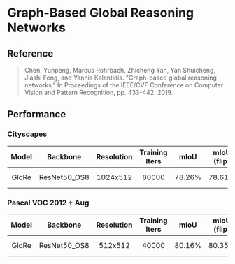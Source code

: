 # Graph-Based Global Reasoning Networks

## Reference

> Chen, Yunpeng, Marcus Rohrbach, Zhicheng Yan, Yan Shuicheng, Jiashi Feng, and Yannis Kalantidis. "Graph-based global reasoning networks." In Proceedings of the IEEE/CVF Conference on Computer Vision and Pattern Recognition, pp. 433-442. 2019.


## Performance

### Cityscapes

| Model | Backbone | Resolution | Training Iters | mIoU | mIoU (flip) | mIoU (ms+flip) | Links |
|:-:|:-:|:-:|:-:|:-:|:-:|:-:|:-:|
|GloRe|ResNet50_OS8|1024x512|80000|78.26%|78.61%|79.12%|[model](https://bj.bcebos.com/paddleseg/dygraph/cityscapes/glore_resnet50_os8_cityscapes_1024x512_80k/model.pdparams) \| [log](https://bj.bcebos.com/paddleseg/dygraph/cityscapes/glore_resnet50_os8_cityscapes_1024x512_80k/train.log) |


### Pascal VOC 2012 + Aug

| Model | Backbone | Resolution | Training Iters | mIoU | mIoU (flip) | mIoU (ms+flip) | Links |
|:-:|:-:|:-:|:-:|:-:|:-:|:-:|:-:|
|GloRe|ResNet50_OS8|512x512|40000|80.16%|80.35%|80.85%|[model](https://bj.bcebos.com/paddleseg/dygraph/pascal_voc12/glore_resnet50_os8_voc12aug_512x512_40k/model.pdparams) \| [log](https://bj.bcebos.com/paddleseg/dygraph/pascal_voc12/glore_resnet50_os8_voc12aug_512x512_40k/train.log) |
